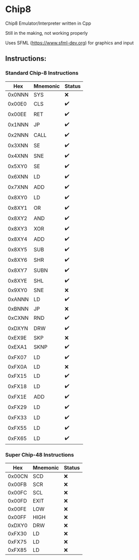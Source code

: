 # Chip8
Chip8 Emulator/Interpreter written in Cpp

Still in the making, not working properly

Uses SFML (https://www.sfml-dev.org) for graphics and input 

## Instructions:

### Standard Chip-8 Instructions
 Hex | Mnemonic | Status  
 --- | --- | ---
 0x0NNN | SYS  | :x:               
 0x00E0 | CLS  | :heavy_check_mark:
 0x00EE | RET  | :heavy_check_mark: 
 0x1NNN | JP   | :heavy_check_mark:
 0x2NNN | CALL | :heavy_check_mark:
 0x3XNN | SE   | :heavy_check_mark:
 0x4XNN | SNE  | :heavy_check_mark:
 0x5XY0 | SE   | :heavy_check_mark:
 0x6XNN | LD   | :heavy_check_mark:
 0x7XNN | ADD  | :heavy_check_mark:
 0x8XY0 | LD   | :heavy_check_mark:
 0x8XY1 | OR   | :heavy_check_mark:
 0x8XY2 | AND  | :heavy_check_mark:
 0x8XY3 | XOR  | :heavy_check_mark:
 0x8XY4 | ADD  | :heavy_check_mark:
 0x8XY5 | SUB  | :heavy_check_mark:
 0x8XY6 | SHR  | :heavy_check_mark:
 0x8XY7 | SUBN | :heavy_check_mark:
 0x8XYE | SHL  | :heavy_check_mark:
 0x9XY0 | SNE  | :x:
 0xANNN | LD   | :heavy_check_mark:
 0xBNNN | JP   | :x:
 0xCXNN | RND  | :heavy_check_mark:
 0xDXYN | DRW  | :heavy_check_mark:
 0xEX9E | SKP  | :x:
 0xEXA1 | SKNP | :heavy_check_mark:
 0xFX07 | LD   | :heavy_check_mark:
 0xFX0A | LD   | :x:
 0xFX15 | LD   | :heavy_check_mark:
 0xFX18 | LD   | :heavy_check_mark:
 0xFX1E | ADD  | :heavy_check_mark:
 0xFX29 | LD   | :heavy_check_mark:
 0xFX33 | LD   | :heavy_check_mark:
 0xFX55 | LD   | :heavy_check_mark:
 0xFX65 | LD   | :heavy_check_mark:

### Super Chip-48 Instructions
   Hex  | Mnemonic | Status  
 ---    | ---  | ---
 0x00CN | SCD  | :x:
 0x00FB | SCR  | :x:
 0x00FC | SCL  | :x:
 0x00FD | EXIT | :x:
 0x00FE | LOW  | :x:
 0x00FF | HIGH | :x:
 0xDXY0 | DRW  | :x:
 0xFX30 | LD   | :x:
 0xFX75 | LD   | :x:
 0xFX85 | LD   | :x:
